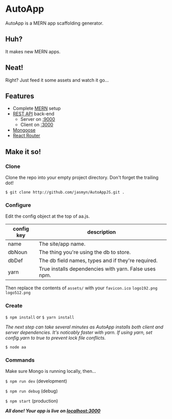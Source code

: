 # AutoApp

AutoApp is a MERN app scaffolding generator.

## Huh?
It makes new MERN apps.

## Neat!
Right? Just feed it some assets and watch it go...

## Features

- Complete [MERN](https://www.mongodb.com/mern-stack) setup
- [REST API](https://en.wikipedia.org/wiki/Representational_state_transfer) back-end
	- Server on [:9000](http://localhost:9000)
	- Client on [:3000](http://localhost:3000)
- [Mongoose](http://mongoosejs.com/)
- [React Router](https://reactrouter.com/)

## Make it so!

### Clone
Clone the repo into your empty project directory. Don't forget the trailing dot!

`$ git clone http://github.com/jasmyn/AutoAppJS.git .`


### Configure
Edit the config object at the top of aa.js.

| config key | description                                           |
|------------|-------------------------------------------------------|
| name       | The site/app name.                                    |
| dbNoun     | The thing you're using the db to store.               |
| dbDef      | The db field names, types and if they're required.    |
| yarn       | True installs dependencies with yarn. False uses npm. |

 Then replace the contents of `assets/` with your 
	`favicon.ico`
	`logo192.png`
	`logo512.png`
	
### Create

`$ npm install` or `$ yarn install`

*The next step can take several minutes as AutoApp installs both client and server dependencies. It's noticably faster with yarn. If using yarn,  set config.yarn to true to prevent lock file conflicts.*

`$ node aa`

### Commands

Make sure Mongo is running locally, then...

`$ npm run dev` (development)

`$ npm run debug` (debug)

`$ npm start` (production)

***All done! Your app is live on [localhost:3000](localhost:3000)***